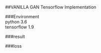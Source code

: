 ##VANILLA GAN Tensorflow Implementation

###Environment  
python 3.6  
tensorflow 1.9

###result

###loss